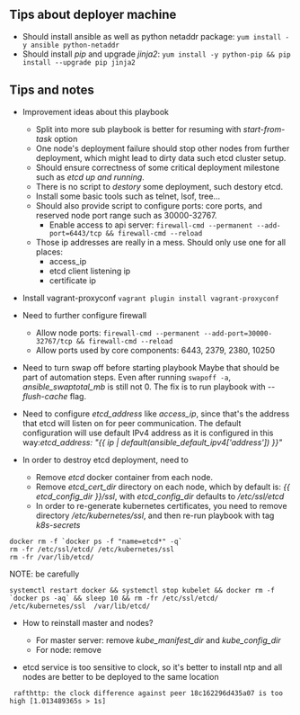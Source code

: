 ## Tips about deployer machine
- Should install ansible as well as python netaddr package: `yum install -y ansible python-netaddr`
- Should install *pip* and upgrade *jinja2*: `yum install -y python-pip && pip install --upgrade pip jinja2`

## Tips and notes
- Improvement ideas about this playbook
  - Split into more sub playbook is better for resuming with *start-from-task* option
  - One node's deployment failure should stop other nodes from further deployment, which might lead to dirty data such etcd cluster setup.
  - Should ensure correctness of some critical deployment milestone such as *etcd up and running*.
  - There is no script to *destory* some deployment, such destory etcd.
  - Install some basic tools such as telnet, lsof, tree...
  - Should also provide script to configure ports: core ports, and reserved node port range such as 30000-32767.
    - Enable access to api server: `firewall-cmd --permanent --add-port=6443/tcp && firewall-cmd --reload`
  - Those ip addresses are really in a mess. Should only use one for all places:
    - access_ip
    - etcd client listening ip
    - certificate ip

- Install vagrant-proxyconf
`vagrant plugin install vagrant-proxyconf`

- Need to further configure firewall
  - Allow node ports:  `firewall-cmd --permanent --add-port=30000-32767/tcp && firewall-cmd --reload`
  - Allow ports used by core components: 6443, 2379, 2380, 10250

- Need to turn swap off before starting playbook
Maybe that should be part of automation steps.
Even after running `swapoff -a`, *ansible_swaptotal_mb* is still not 0. The fix is to run playbook with *--flush-cache* flag.

- Need to configure *etcd_address* like *access_ip*, since that's the address that etcd will listen on for peer communication.
The default configuration will use default IPv4 address as it is configured in this way:*etcd_address: "{{ ip | default(ansible_default_ipv4['address']) }}"*

- In order to destroy etcd deployment, need to
    - Remove *etcd* docker container from each node.
    <!-- - Remove *etcd_data_dir* directory on each etcd node, which by default is */var/lib/etcd* -->
    - Remove *etcd_cert_dir* directory on each node, which by default is: *{{ etcd_config_dir }}/ssl*, with *etcd_config_dir* defaults to */etc/ssl/etcd*
    - In order to re-generate kubernetes certificates, you need to remove directory */etc/kubernetes/ssl*, and then re-run playbook with tag *k8s-secrets*

```
docker rm -f `docker ps -f "name=etcd*" -q`
rm -fr /etc/ssl/etcd/ /etc/kubernetes/ssl
rm -fr /var/lib/etcd/ 
```

NOTE: be carefully
```
systemctl restart docker && systemctl stop kubelet && docker rm -f `docker ps -aq` && sleep 10 && rm -fr /etc/ssl/etcd/ /etc/kubernetes/ssl  /var/lib/etcd/ 
```

- How to reinstall master and nodes?
  - For master server: remove *kube_manifest_dir* and  *kube_config_dir*
  - For node: remove

- etcd service is too sensitive to clock, so it's better to install ntp and all nodes are better to be deployed to the same location
```
 rafthttp: the clock difference against peer 18c162296d435a07 is too high [1.013489365s > 1s]
```
